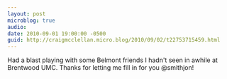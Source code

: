 ```yaml
---
layout: post
microblog: true
audio: 
date: 2010-09-01 19:00:00 -0500
guid: http://craigmcclellan.micro.blog/2010/09/02/t22753715459.html
---
```

Had a blast playing with some Belmont friends I hadn't seen in awhile at Brentwood UMC. Thanks for letting me fill in for you @smithjon!
